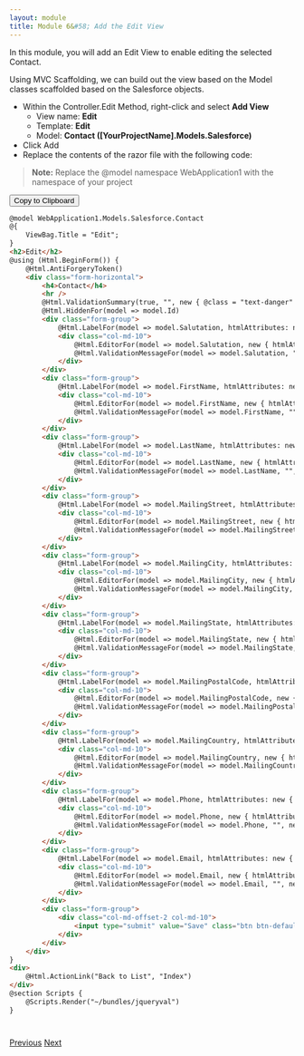 ```yaml
---
layout: module
title: Module 6&#58; Add the Edit View
---
```


In this module, you will add an Edit View to enable editing the selected Contact.

Using MVC Scaffolding, we can build out the view based on the Model classes scaffolded based on the Salesforce objects.


- Within the Controller.Edit Method, right-click and select **Add View**
  - View name: **Edit**
  - Template: **Edit**
  - Model: **Contact ([YourProjectName].Models.Salesforce)**
- Click Add
- Replace the contents of the razor file with the following code:
> **Note:** Replace the @model namespace WebApplication1 with the namespace of your project


<button id="click2copy" data-clipboard-target="clipdata" data-text-type="code">Copy to Clipboard</button>


```html
@model WebApplication1.Models.Salesforce.Contact
@{
    ViewBag.Title = "Edit";
}
<h2>Edit</h2>
@using (Html.BeginForm()) {
    @Html.AntiForgeryToken()
    <div class="form-horizontal">
        <h4>Contact</h4>
        <hr />
        @Html.ValidationSummary(true, "", new { @class = "text-danger" })
        @Html.HiddenFor(model => model.Id)
        <div class="form-group">
            @Html.LabelFor(model => model.Salutation, htmlAttributes: new { @class = "control-label col-md-2" })
            <div class="col-md-10">
                @Html.EditorFor(model => model.Salutation, new { htmlAttributes = new { @class = "form-control" } })
                @Html.ValidationMessageFor(model => model.Salutation, "", new { @class = "text-danger" })
            </div>
        </div>
        <div class="form-group">
            @Html.LabelFor(model => model.FirstName, htmlAttributes: new { @class = "control-label col-md-2" })
            <div class="col-md-10">
                @Html.EditorFor(model => model.FirstName, new { htmlAttributes = new { @class = "form-control" } })
                @Html.ValidationMessageFor(model => model.FirstName, "", new { @class = "text-danger" })
            </div>
        </div>
        <div class="form-group">
            @Html.LabelFor(model => model.LastName, htmlAttributes: new { @class = "control-label col-md-2" })
            <div class="col-md-10">
                @Html.EditorFor(model => model.LastName, new { htmlAttributes = new { @class = "form-control" } })
                @Html.ValidationMessageFor(model => model.LastName, "", new { @class = "text-danger" })
            </div>
        </div>
        <div class="form-group">
            @Html.LabelFor(model => model.MailingStreet, htmlAttributes: new { @class = "control-label col-md-2" })
            <div class="col-md-10">
                @Html.EditorFor(model => model.MailingStreet, new { htmlAttributes = new { @class = "form-control" } })
                @Html.ValidationMessageFor(model => model.MailingStreet, "", new { @class = "text-danger" })
            </div>
        </div>
        <div class="form-group">
            @Html.LabelFor(model => model.MailingCity, htmlAttributes: new { @class = "control-label col-md-2" })
            <div class="col-md-10">
                @Html.EditorFor(model => model.MailingCity, new { htmlAttributes = new { @class = "form-control" } })
                @Html.ValidationMessageFor(model => model.MailingCity, "", new { @class = "text-danger" })
            </div>
        </div>
        <div class="form-group">
            @Html.LabelFor(model => model.MailingState, htmlAttributes: new { @class = "control-label col-md-2" })
            <div class="col-md-10">
                @Html.EditorFor(model => model.MailingState, new { htmlAttributes = new { @class = "form-control" } })
                @Html.ValidationMessageFor(model => model.MailingState, "", new { @class = "text-danger" })
            </div>
        </div>
        <div class="form-group">
            @Html.LabelFor(model => model.MailingPostalCode, htmlAttributes: new { @class = "control-label col-md-2" })
            <div class="col-md-10">
                @Html.EditorFor(model => model.MailingPostalCode, new { htmlAttributes = new { @class = "form-control" } })
                @Html.ValidationMessageFor(model => model.MailingPostalCode, "", new { @class = "text-danger" })
            </div>
        </div>
        <div class="form-group">
            @Html.LabelFor(model => model.MailingCountry, htmlAttributes: new { @class = "control-label col-md-2" })
            <div class="col-md-10">
                @Html.EditorFor(model => model.MailingCountry, new { htmlAttributes = new { @class = "form-control" } })
                @Html.ValidationMessageFor(model => model.MailingCountry, "", new { @class = "text-danger" })
            </div>
        </div>
        <div class="form-group">
            @Html.LabelFor(model => model.Phone, htmlAttributes: new { @class = "control-label col-md-2" })
            <div class="col-md-10">
                @Html.EditorFor(model => model.Phone, new { htmlAttributes = new { @class = "form-control" } })
                @Html.ValidationMessageFor(model => model.Phone, "", new { @class = "text-danger" })
            </div>
        </div>
        <div class="form-group">
            @Html.LabelFor(model => model.Email, htmlAttributes: new { @class = "control-label col-md-2" })
            <div class="col-md-10">
                @Html.EditorFor(model => model.Email, new { htmlAttributes = new { @class = "form-control" } })
                @Html.ValidationMessageFor(model => model.Email, "", new { @class = "text-danger" })
            </div>
        </div>
        <div class="form-group">
            <div class="col-md-offset-2 col-md-10">
                <input type="submit" value="Save" class="btn btn-default" />
            </div>
        </div>
    </div>
}
<div>
    @Html.ActionLink("Back to List", "Index")
</div>
@section Scripts {
    @Scripts.Render("~/bundles/jqueryval")
}
```


<div style="display: none;" id="clipdata">
@model WebApplication1.Models.Salesforce.Contact
@{
    ViewBag.Title = "Edit";
}
<span class="kwrd">&lt;</span><span class="html">h2</span><span class="kwrd">&gt;</span>Edit<span class="kwrd">&lt;/</span><span class="html">h2</span><span class="kwrd">&gt;</span>
@using (Html.BeginForm()) {
    @Html.AntiForgeryToken()
    <span class="kwrd">&lt;</span><span class="html">div</span> <span class="attr">class</span><span class="kwrd">="form-horizontal"</span><span class="kwrd">&gt;</span>
        <span class="kwrd">&lt;</span><span class="html">h4</span><span class="kwrd">&gt;</span>Contact<span class="kwrd">&lt;/</span><span class="html">h4</span><span class="kwrd">&gt;</span>
        <span class="kwrd">&lt;</span><span class="html">hr</span> <span class="kwrd">/&gt;</span>
        @Html.ValidationSummary(true, "", new { @class = "text-danger" })
        @Html.HiddenFor(model =<span class="kwrd">&gt;</span> model.Id)
        <span class="kwrd">&lt;</span><span class="html">div</span> <span class="attr">class</span><span class="kwrd">="form-group"</span><span class="kwrd">&gt;</span>
            @Html.LabelFor(model =<span class="kwrd">&gt;</span> model.Salutation, htmlAttributes: new { @class = "control-label col-md-2" })
            <span class="kwrd">&lt;</span><span class="html">div</span> <span class="attr">class</span><span class="kwrd">="col-md-10"</span><span class="kwrd">&gt;</span>
                @Html.EditorFor(model =<span class="kwrd">&gt;</span> model.Salutation, new { htmlAttributes = new { @class = "form-control" } })
                @Html.ValidationMessageFor(model =<span class="kwrd">&gt;</span> model.Salutation, "", new { @class = "text-danger" })
            <span class="kwrd">&lt;/</span><span class="html">div</span><span class="kwrd">&gt;</span>
        <span class="kwrd">&lt;/</span><span class="html">div</span><span class="kwrd">&gt;</span>
        <span class="kwrd">&lt;</span><span class="html">div</span> <span class="attr">class</span><span class="kwrd">="form-group"</span><span class="kwrd">&gt;</span>
            @Html.LabelFor(model =<span class="kwrd">&gt;</span> model.FirstName, htmlAttributes: new { @class = "control-label col-md-2" })
            <span class="kwrd">&lt;</span><span class="html">div</span> <span class="attr">class</span><span class="kwrd">="col-md-10"</span><span class="kwrd">&gt;</span>
                @Html.EditorFor(model =<span class="kwrd">&gt;</span> model.FirstName, new { htmlAttributes = new { @class = "form-control" } })
                @Html.ValidationMessageFor(model =<span class="kwrd">&gt;</span> model.FirstName, "", new { @class = "text-danger" })
            <span class="kwrd">&lt;/</span><span class="html">div</span><span class="kwrd">&gt;</span>
        <span class="kwrd">&lt;/</span><span class="html">div</span><span class="kwrd">&gt;</span>
        <span class="kwrd">&lt;</span><span class="html">div</span> <span class="attr">class</span><span class="kwrd">="form-group"</span><span class="kwrd">&gt;</span>
            @Html.LabelFor(model =<span class="kwrd">&gt;</span> model.LastName, htmlAttributes: new { @class = "control-label col-md-2" })
            <span class="kwrd">&lt;</span><span class="html">div</span> <span class="attr">class</span><span class="kwrd">="col-md-10"</span><span class="kwrd">&gt;</span>
                @Html.EditorFor(model =<span class="kwrd">&gt;</span> model.LastName, new { htmlAttributes = new { @class = "form-control" } })
                @Html.ValidationMessageFor(model =<span class="kwrd">&gt;</span> model.LastName, "", new { @class = "text-danger" })
            <span class="kwrd">&lt;/</span><span class="html">div</span><span class="kwrd">&gt;</span>
        <span class="kwrd">&lt;/</span><span class="html">div</span><span class="kwrd">&gt;</span>
        <span class="kwrd">&lt;</span><span class="html">div</span> <span class="attr">class</span><span class="kwrd">="form-group"</span><span class="kwrd">&gt;</span>
            @Html.LabelFor(model =<span class="kwrd">&gt;</span> model.MailingStreet, htmlAttributes: new { @class = "control-label col-md-2" })
            <span class="kwrd">&lt;</span><span class="html">div</span> <span class="attr">class</span><span class="kwrd">="col-md-10"</span><span class="kwrd">&gt;</span>
                @Html.EditorFor(model =<span class="kwrd">&gt;</span> model.MailingStreet, new { htmlAttributes = new { @class = "form-control" } })
                @Html.ValidationMessageFor(model =<span class="kwrd">&gt;</span> model.MailingStreet, "", new { @class = "text-danger" })
            <span class="kwrd">&lt;/</span><span class="html">div</span><span class="kwrd">&gt;</span>
        <span class="kwrd">&lt;/</span><span class="html">div</span><span class="kwrd">&gt;</span>
        <span class="kwrd">&lt;</span><span class="html">div</span> <span class="attr">class</span><span class="kwrd">="form-group"</span><span class="kwrd">&gt;</span>
            @Html.LabelFor(model =<span class="kwrd">&gt;</span> model.MailingCity, htmlAttributes: new { @class = "control-label col-md-2" })
            <span class="kwrd">&lt;</span><span class="html">div</span> <span class="attr">class</span><span class="kwrd">="col-md-10"</span><span class="kwrd">&gt;</span>
                @Html.EditorFor(model =<span class="kwrd">&gt;</span> model.MailingCity, new { htmlAttributes = new { @class = "form-control" } })
                @Html.ValidationMessageFor(model =<span class="kwrd">&gt;</span> model.MailingCity, "", new { @class = "text-danger" })
            <span class="kwrd">&lt;/</span><span class="html">div</span><span class="kwrd">&gt;</span>
        <span class="kwrd">&lt;/</span><span class="html">div</span><span class="kwrd">&gt;</span>
        <span class="kwrd">&lt;</span><span class="html">div</span> <span class="attr">class</span><span class="kwrd">="form-group"</span><span class="kwrd">&gt;</span>
            @Html.LabelFor(model =<span class="kwrd">&gt;</span> model.MailingState, htmlAttributes: new { @class = "control-label col-md-2" })
            <span class="kwrd">&lt;</span><span class="html">div</span> <span class="attr">class</span><span class="kwrd">="col-md-10"</span><span class="kwrd">&gt;</span>
                @Html.EditorFor(model =<span class="kwrd">&gt;</span> model.MailingState, new { htmlAttributes = new { @class = "form-control" } })
                @Html.ValidationMessageFor(model =<span class="kwrd">&gt;</span> model.MailingState, "", new { @class = "text-danger" })
            <span class="kwrd">&lt;/</span><span class="html">div</span><span class="kwrd">&gt;</span>
        <span class="kwrd">&lt;/</span><span class="html">div</span><span class="kwrd">&gt;</span>
        <span class="kwrd">&lt;</span><span class="html">div</span> <span class="attr">class</span><span class="kwrd">="form-group"</span><span class="kwrd">&gt;</span>
            @Html.LabelFor(model =<span class="kwrd">&gt;</span> model.MailingPostalCode, htmlAttributes: new { @class = "control-label col-md-2" })
            <span class="kwrd">&lt;</span><span class="html">div</span> <span class="attr">class</span><span class="kwrd">="col-md-10"</span><span class="kwrd">&gt;</span>
                @Html.EditorFor(model =<span class="kwrd">&gt;</span> model.MailingPostalCode, new { htmlAttributes = new { @class = "form-control" } })
                @Html.ValidationMessageFor(model =<span class="kwrd">&gt;</span> model.MailingPostalCode, "", new { @class = "text-danger" })
            <span class="kwrd">&lt;/</span><span class="html">div</span><span class="kwrd">&gt;</span>
        <span class="kwrd">&lt;/</span><span class="html">div</span><span class="kwrd">&gt;</span>
        <span class="kwrd">&lt;</span><span class="html">div</span> <span class="attr">class</span><span class="kwrd">="form-group"</span><span class="kwrd">&gt;</span>
            @Html.LabelFor(model =<span class="kwrd">&gt;</span> model.MailingCountry, htmlAttributes: new { @class = "control-label col-md-2" })
            <span class="kwrd">&lt;</span><span class="html">div</span> <span class="attr">class</span><span class="kwrd">="col-md-10"</span><span class="kwrd">&gt;</span>
                @Html.EditorFor(model =<span class="kwrd">&gt;</span> model.MailingCountry, new { htmlAttributes = new { @class = "form-control" } })
                @Html.ValidationMessageFor(model =<span class="kwrd">&gt;</span> model.MailingCountry, "", new { @class = "text-danger" })
            <span class="kwrd">&lt;/</span><span class="html">div</span><span class="kwrd">&gt;</span>
        <span class="kwrd">&lt;/</span><span class="html">div</span><span class="kwrd">&gt;</span>
        <span class="kwrd">&lt;</span><span class="html">div</span> <span class="attr">class</span><span class="kwrd">="form-group"</span><span class="kwrd">&gt;</span>
            @Html.LabelFor(model =<span class="kwrd">&gt;</span> model.Phone, htmlAttributes: new { @class = "control-label col-md-2" })
            <span class="kwrd">&lt;</span><span class="html">div</span> <span class="attr">class</span><span class="kwrd">="col-md-10"</span><span class="kwrd">&gt;</span>
                @Html.EditorFor(model =<span class="kwrd">&gt;</span> model.Phone, new { htmlAttributes = new { @class = "form-control" } })
                @Html.ValidationMessageFor(model =<span class="kwrd">&gt;</span> model.Phone, "", new { @class = "text-danger" })
            <span class="kwrd">&lt;/</span><span class="html">div</span><span class="kwrd">&gt;</span>
        <span class="kwrd">&lt;/</span><span class="html">div</span><span class="kwrd">&gt;</span>
        <span class="kwrd">&lt;</span><span class="html">div</span> <span class="attr">class</span><span class="kwrd">="form-group"</span><span class="kwrd">&gt;</span>
            @Html.LabelFor(model =<span class="kwrd">&gt;</span> model.Email, htmlAttributes: new { @class = "control-label col-md-2" })
            <span class="kwrd">&lt;</span><span class="html">div</span> <span class="attr">class</span><span class="kwrd">="col-md-10"</span><span class="kwrd">&gt;</span>
                @Html.EditorFor(model =<span class="kwrd">&gt;</span> model.Email, new { htmlAttributes = new { @class = "form-control" } })
                @Html.ValidationMessageFor(model =<span class="kwrd">&gt;</span> model.Email, "", new { @class = "text-danger" })
            <span class="kwrd">&lt;/</span><span class="html">div</span><span class="kwrd">&gt;</span>
        <span class="kwrd">&lt;/</span><span class="html">div</span><span class="kwrd">&gt;</span>
        <span class="kwrd">&lt;</span><span class="html">div</span> <span class="attr">class</span><span class="kwrd">="form-group"</span><span class="kwrd">&gt;</span>
            <span class="kwrd">&lt;</span><span class="html">div</span> <span class="attr">class</span><span class="kwrd">="col-md-offset-2 col-md-10"</span><span class="kwrd">&gt;</span>
                <span class="kwrd">&lt;</span><span class="html">input</span> <span class="attr">type</span><span class="kwrd">="submit"</span> <span class="attr">value</span><span class="kwrd">="Save"</span> <span class="attr">class</span><span class="kwrd">="btn btn-default"</span> <span class="kwrd">/&gt;</span>
            <span class="kwrd">&lt;/</span><span class="html">div</span><span class="kwrd">&gt;</span>
        <span class="kwrd">&lt;/</span><span class="html">div</span><span class="kwrd">&gt;</span>
    <span class="kwrd">&lt;/</span><span class="html">div</span><span class="kwrd">&gt;</span>
}
<span class="kwrd">&lt;</span><span class="html">div</span><span class="kwrd">&gt;</span>
    @Html.ActionLink("Back to List", "Index")
<span class="kwrd">&lt;/</span><span class="html">div</span><span class="kwrd">&gt;</span>
@section Scripts {
    @Scripts.Render("~/bundles/jqueryval")
}
</div>



<div class="row" style="margin-top:40px;">
<div class="col-sm-12">
<a href="detail-view.html" class="btn btn-default"><i class="glyphicon glyphicon-chevron-left"></i> Previous</a>
<a href="delete-view.html" class="btn btn-default pull-right">Next <i class="glyphicon glyphicon-chevron-right"></i></a>
</div>
</div>
